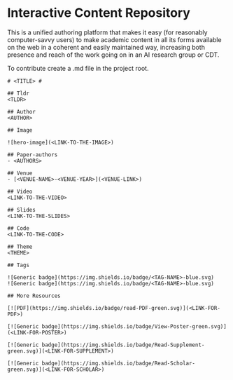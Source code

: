 # Interactive Content Repository

This is a unified authoring platform that makes it easy (for reasonably computer-savvy users) to make academic content in all its forms available on the web in a coherent and easily maintained way, increasing both presence and reach of the work going on in an AI research group or CDT.

To contribute create a .md file in the project root. 

```
# <TITLE> #

## Tldr 
<TLDR>

## Author 
<AUTHOR>

## Image  

![hero-image](<LINK-TO-THE-IMAGE>)

## Paper-authors
- <AUTHORS>

## Venue
- [<VENUE-NAME>-<VENUE-YEAR>](<VENUE-LINK>)

## Video   
<LINK-TO-THE-VIDEO>

## Slides
<LINK-TO-THE-SLIDES>

## Code
<LINK-TO-THE-CODE>

## Theme
<THEME>

## Tags

![Generic badge](https://img.shields.io/badge/<TAG-NAME>-blue.svg)
![Generic badge](https://img.shields.io/badge/<TAG-NAME>-blue.svg)

## More Resources

[![PDF](https://img.shields.io/badge/read-PDF-green.svg)](<LINK-FOR-PDF>)

[![Generic badge](https://img.shields.io/badge/View-Poster-green.svg)](<LINK-FOR-POSTER>)

[![Generic badge](https://img.shields.io/badge/Read-Supplement-green.svg)](<LINK-FOR-SUPPLEMENT>)

[![Generic badge](https://img.shields.io/badge/Read-Scholar-green.svg)](<LINK-FOR-SCHOLAR>)
```